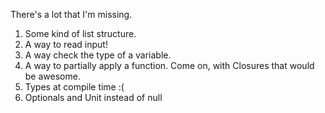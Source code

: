 There's a lot that I'm missing.

1. Some kind of list structure.
2. A way to read input!
3. A way check the type of a variable.
4. A way to partially apply a function. Come on, with Closures that would be awesome.
5. Types at compile time :(
6. Optionals and Unit instead of null

